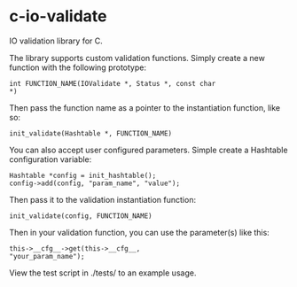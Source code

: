 c-io-validate
=============

IO validation library for C.

The library supports custom validation functions. Simply create a new function with the following prototype:

  <code>int FUNCTION_NAME(IOValidate *, Status *, const char *)</code>

Then pass the function name as a pointer to the instantiation function, like so:

  <code>init_validate(Hashtable *, FUNCTION_NAME)</code>

You can also accept user configured parameters. Simple create a Hashtable configuration variable:

    Hashtable *config = init_hashtable();
    config->add(config, "param_name", "value");

Then pass it to the validation instantiation function:

  <code>init_validate(config, FUNCTION_NAME)</code>

Then in your validation function, you can use the parameter(s) like this:

  <code>this->\_\_cfg\_\_->get(this->\_\_cfg\_\_, "your_param_name");</code>

View the test script in ./tests/ to an example usage.
